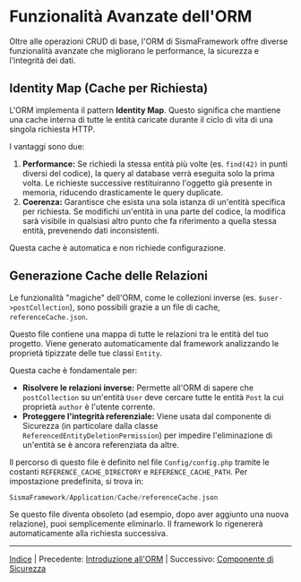 # Funzionalità Avanzate dell'ORM

Oltre alle operazioni CRUD di base, l'ORM di SismaFramework offre diverse funzionalità avanzate che migliorano le performance, la sicurezza e l'integrità dei dati.

## Identity Map (Cache per Richiesta)

L'ORM implementa il pattern **Identity Map**. Questo significa che mantiene una cache interna di tutte le entità caricate durante il ciclo di vita di una singola richiesta HTTP.

I vantaggi sono due:
1.  **Performance:** Se richiedi la stessa entità più volte (es. `find(42)` in punti diversi del codice), la query al database verrà eseguita solo la prima volta. Le richieste successive restituiranno l'oggetto già presente in memoria, riducendo drasticamente le query duplicate.
2.  **Coerenza:** Garantisce che esista una sola istanza di un'entità specifica per richiesta. Se modifichi un'entità in una parte del codice, la modifica sarà visibile in qualsiasi altro punto che fa riferimento a quella stessa entità, prevenendo dati inconsistenti.

Questa cache è automatica e non richiede configurazione.

## Generazione Cache delle Relazioni

Le funzionalità "magiche" dell'ORM, come le collezioni inverse (es. `$user->postCollection`), sono possibili grazie a un file di cache, `referenceCache.json`.

Questo file contiene una mappa di tutte le relazioni tra le entità del tuo progetto. Viene generato automaticamente dal framework analizzando le proprietà tipizzate delle tue classi `Entity`.

Questa cache è fondamentale per:
-   **Risolvere le relazioni inverse:** Permette all'ORM di sapere che `postCollection` su un'entità `User` deve cercare tutte le entità `Post` la cui proprietà `author` è l'utente corrente.
-   **Proteggere l'integrità referenziale:** Viene usata dal componente di Sicurezza (in particolare dalla classe `ReferencedEntityDeletionPermission`) per impedire l'eliminazione di un'entità se è ancora referenziata da altre.

Il percorso di questo file è definito nel file `Config/config.php` tramite le costanti `REFERENCE_CACHE_DIRECTORY` e `REFERENCE_CACHE_PATH`. Per impostazione predefinita, si trova in:

```php
SismaFramework/Application/Cache/referenceCache.json
```

Se questo file diventa obsoleto (ad esempio, dopo aver aggiunto una nuova relazione), puoi semplicemente eliminarlo. Il framework lo rigenererà automaticamente alla richiesta successiva.

* * *

[Indice](index.md) | Precedente: [Introduzione all'ORM](orm.md) | Successivo: [Componente di Sicurezza](security-component.md)
